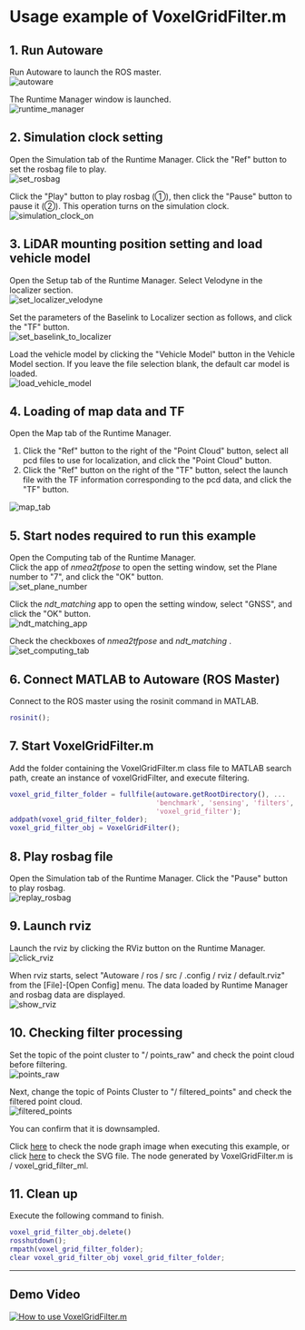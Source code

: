 # Usage example of VoxelGridFilter.m
 
## 1. Run Autoware
Run Autoware to launch the ROS master.  
![autoware](images/run_autoware.png)  

The Runtime Manager window is launched.  
![runtime_manager](images/runtime_manager.png)

## 2. Simulation clock setting
Open the Simulation tab of the Runtime Manager.
Click the "Ref" button to set the rosbag file to play.  
![set_rosbag](images/set_rosbag.png)  

Click the "Play" button to play rosbag (①), then click the "Pause" button to pause it (②).
This operation turns on the simulation clock.  
![simulation_clock_on](images/simulation_clock_on.png)

## 3. LiDAR mounting position setting and load vehicle model
Open the Setup tab of the Runtime Manager.
Select Velodyne in the localizer section.  
![set_localizer_velodyne](images/set_localizer_velodyne.png)

Set the parameters of the Baselink to Localizer section as follows, and click the "TF" button.  
![set_baselink_to_localizer](images/set_baselink_to_localizer.png)

Load the vehicle model by clicking the "Vehicle Model" button in the Vehicle Model section.
If you leave the file selection blank, the default car model is loaded.  
![load_vehicle_model](images/load_vehicle_model.png)

## 4. Loading of map data and TF
Open the Map tab of the Runtime Manager.  

1. Click the "Ref" button to the right of the "Point Cloud" button, select all pcd files to use for localization, and click the "Point Cloud" button.  
2. Click the "Ref" button on the right of the "TF" button, select the launch file with the TF information corresponding to the pcd data, and click the "TF" button.

![map_tab](images/map_tab.png)

## 5. Start nodes required to run this example
Open the Computing tab of the Runtime Manager.  
Click the app of *nmea2tfpose* to open the setting window, set the Plane number to "7", and click the "OK" button.  
![set_plane_number](images/set_plane_number.png)

Click the *ndt_matching* app to open the setting window, select "GNSS", and click the "OK" button.  
![ndt_matching_app](images/ndt_matching_app.png)

Check the checkboxes of *nmea2tfpose* and *ndt_matching* .  
![set_computing_tab](images/set_computing_tab.png)

## 6. Connect MATLAB to Autoware (ROS Master)
Connect to the ROS master using the rosinit command in MATLAB.  
```MATLAB
rosinit();
```
## 7. Start VoxelGridFilter.m
 Add the folder containing the VoxelGridFilter.m class file to MATLAB search path, create an instance of voxelGridFilter, and execute filtering.  
```MATLAB
voxel_grid_filter_folder = fullfile(autoware.getRootDirectory(), ...
                                    'benchmark', 'sensing', 'filters', 'points_downsampler', ...
                                    'voxel_grid_filter');
addpath(voxel_grid_filter_folder);
voxel_grid_filter_obj = VoxelGridFilter();
```

## 8. Play rosbag file
Open the Simulation tab of the Runtime Manager.
Click the "Pause" button to play rosbag.  
![replay_rosbag](images/replay_rosbag.png)

## 9. Launch rviz
Launch the rviz by clicking the RViz button on the Runtime Manager.    
![click_rviz](images/click_rviz.png)

When rviz starts, select "Autoware / ros / src / .config / rviz / default.rviz" from the [File]-[Open Config] menu.
The data loaded by Runtime Manager and rosbag data are displayed.  
![show_rviz](images/voxel_grid_filter_ml/show_rviz.png)

## 10. Checking filter processing
Set the topic of the point cluster to "/ points_raw" and check the point cloud before filtering.  
![points_raw](images/voxel_grid_filter_ml/points_raw.png)

Next, change the topic of Points Cluster to "/ filtered_points" and check the filtered point cloud.  
![filtered_points](images/voxel_grid_filter_ml/filtered_points.png)

You can confirm that it is downsampled.

Click
[here](images/voxel_grid_filter_ml/rosgraph_voxel_grid_filter_ml.png) to check the node graph image when executing this example, or click
[here](images/voxel_grid_filter_ml/rosgraph_voxel_grid_filter_ml.svg) to check the SVG file.
The node generated by VoxelGridFilter.m is / voxel_grid_filter_ml.

## 11. Clean up
Execute the following command to finish.  
```MATLAB
voxel_grid_filter_obj.delete()
rosshutdown();
rmpath(voxel_grid_filter_folder);
clear voxel_grid_filter_obj voxel_grid_filter_folder;
```
---
## Demo Video
[![How to use VoxelGridFilter.m](https://i.ytimg.com/vi/yQtorst1fSQ/hqdefault.jpg)](https://youtu.be/yQtorst1fSQ)